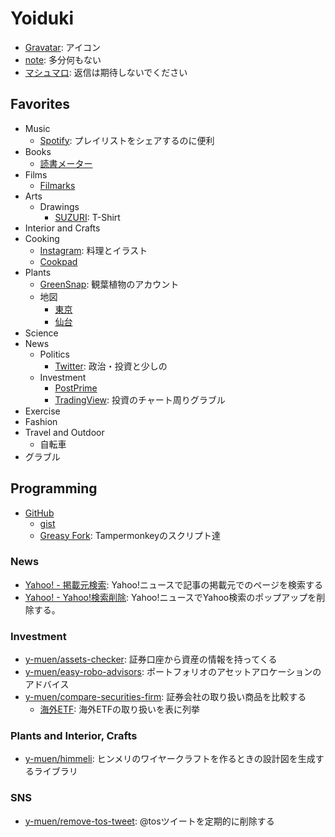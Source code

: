 # Yoiduki
- [Gravatar](https://ja.gravatar.com/ymuen): アイコン
- [note](https://note.com/y_muen): 多分何もない
- [マシュマロ](https://marshmallow-qa.com/y_muen): 返信は期待しないでください

## Favorites
* Music
  - [Spotify](https://open.spotify.com/user/3vg7ib8viax9jtt3jhki731cs): プレイリストをシェアするのに便利
* Books
  - [読書メーター](https://bookmeter.com/users/1345930)
* Films
  - [Filmarks](https://filmarks.com/users/y_muen)
* Arts
  - Drawings
    - [SUZURI](https://suzuri.jp/y-muen): T-Shirt
* Interior and Crafts
* Cooking
  - [Instagram](https://www.instagram.com/yoiduki.muen/): 料理とイラスト
  - [Cookpad](https://cookpad.com/kitchen/52862336)
* Plants
  - [GreenSnap](https://greensnap.jp/my/y_muen): 観葉植物のアカウント
  - 地図
    - [東京](https://www.google.com/maps/d/viewer?mid=1SoIozXh3XpcJSM49HWpzLDzFvf3P8R-1)
    - [仙台](https://www.google.com/maps/d/viewer?mid=1iBwiNBdMpaNlm0HPMT9tC4-Lx0_UQQc)
* Science
* News
  * Politics
    - [Twitter](https://twitter.com/y_muen): 政治・投資と少しの
  * Investment
    - [PostPrime](https://postprime.com/y_muen)
    - [TradingView](https://jp.tradingview.com/u/y-muen): 投資のチャート周りグラブル
* Exercise
* Fashion
* Travel and Outdoor
  - 自転車
* グラブル

## Programming
- [GitHub](https://github.com/y-muen)
  - [gist](https://gist.github.com/y-muen)
  - [Greasy Fork](https://greasyfork.org/ja/users/899801-y-muen): Tampermonkeyのスクリプト達 
 
### News
- [Yahoo\! \- 掲載元検索](https://greasyfork.org/ja/scripts/443045-yahoo-%E6%8E%B2%E8%BC%89%E5%85%83%E6%A4%9C%E7%B4%A2): Yahoo!ニュースで記事の掲載元でのページを検索する
- [Yahoo\! \- Yahoo\!検索削除](https://greasyfork.org/ja/scripts/443512-yahoo-yahoo-%E6%A4%9C%E7%B4%A2%E5%89%8A%E9%99%A4): Yahoo!ニュースでYahoo検索のポップアップを削除する。

### Investment
- [y-muen/assets\-checker](https://github.com/y-muen/assets-checker): 証券口座から資産の情報を持ってくる
- [y\-muen/easy\-robo\-advisors](https://github.com/y-muen/easy-robo-advisors): ポートフォリオのアセットアロケーションのアドバイス
- [y\-muen/compare\-securities\-firm](https://github.com/y-muen/compare-securities-firm): 証券会社の取り扱い商品を比較する
  - [海外ETF](https://y-muen.github.io/compare-securities-firm/doc/foreign-etf.html): 海外ETFの取り扱いを表に列挙

### Plants and Interior, Crafts
- [y-muen/himmeli](https://github.com/y-muen/himmeli): ヒンメリのワイヤークラフトを作るときの設計図を生成するライブラリ

### SNS
- [y-muen/remove-tos-tweet](https://github.com/y-muen/remove-tos-tweet): @tosツイートを定期的に削除する